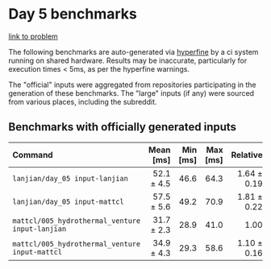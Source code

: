 # Day 5 benchmarks

[link to problem](http://adventofcode.com/2021/day/5)

The following benchmarks are auto-generated via [hyperfine](https://github.com/sharkdp/hyperfine) by a ci system running on shared hardware. Results may be inaccurate, particularly for execution times < 5ms, as per the hyperfine warnings.

The "official" inputs were aggregated from repositories participating in the generation of these benchmarks. The "large" inputs (if any) were sourced from various places, including the subreddit.

## Benchmarks with officially generated inputs
| Command | Mean [ms] | Min [ms] | Max [ms] | Relative |
|:---|---:|---:|---:|---:|
| `lanjian/day_05 input-lanjian` | 52.1 ± 4.5 | 46.6 | 64.3 | 1.64 ± 0.19 |
| `lanjian/day_05 input-mattcl` | 57.5 ± 5.6 | 49.2 | 70.9 | 1.81 ± 0.22 |
| `mattcl/005_hydrothermal_venture input-lanjian` | 31.7 ± 2.3 | 28.9 | 41.0 | 1.00 |
| `mattcl/005_hydrothermal_venture input-mattcl` | 34.9 ± 4.3 | 29.3 | 58.6 | 1.10 ± 0.16 |
